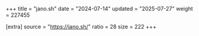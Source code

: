 +++
title = "jano.sh"
date = "2024-07-14"
updated = "2025-07-27"
weight = 227455

[extra]
source = "https://jano.sh/"
ratio = 28
size = 222
+++
